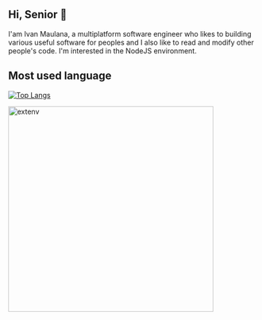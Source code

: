 ## Hi, Senior 👋
I'am Ivan Maulana, a multiplatform software engineer who likes to  building various useful software for peoples and I also like to read and modify other people's code. I'm interested in the NodeJS environment.

##  Most used language
[![Top Langs](https://github-readme-stats.vercel.app/api/top-langs/?username=extenv&theme=tokyonight&layout=compact)](https://github.com/extenv)


<p><img align="center" src="https://github-readme-streak-stats.herokuapp.com/?user=extenv&" alt="extenv" width="413px" /></p>
